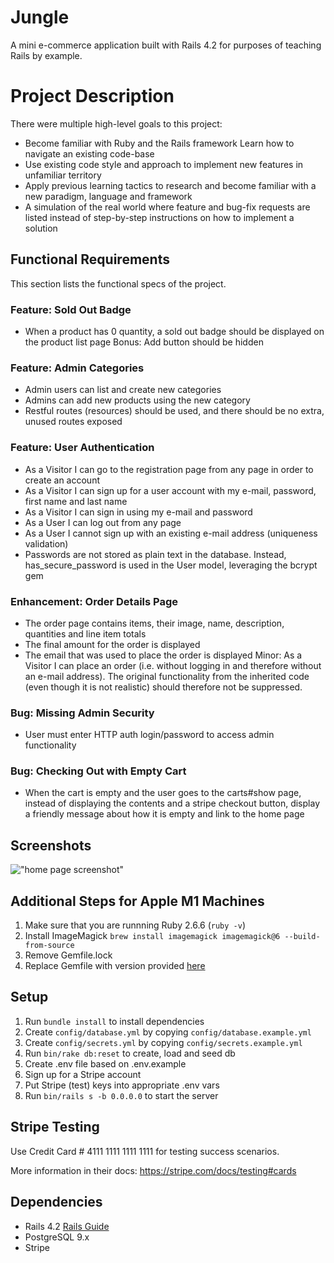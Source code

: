 # Jungle

A mini e-commerce application built with Rails 4.2 for purposes of teaching Rails by example.

# Project Description
There were multiple high-level goals to this project:

- Become familiar with Ruby and the Rails framework
Learn how to navigate an existing code-base
- Use existing code style and approach to implement new features in unfamiliar territory
- Apply previous learning tactics to research and become familiar with a new paradigm, language and framework
- A simulation of the real world where feature and bug-fix requests are listed instead of step-by-step instructions on how to implement a solution

## Functional Requirements
This section lists the functional specs of the project.

### Feature: Sold Out Badge
- When a product has 0 quantity, a sold out badge should be displayed on the product list page 
Bonus: Add button should be hidden

### Feature: Admin Categories
- Admin users can list and create new categories
- Admins can add new products using the new category
- Restful routes (resources) should be used, and there should be no extra, unused routes exposed

### Feature: User Authentication
- As a Visitor I can go to the registration page from any page in order to create an account
- As a Visitor I can sign up for a user account with my e-mail, password, first name and last name
- As a Visitor I can sign in using my e-mail and password
- As a User I can log out from any page
- As a User I cannot sign up with an existing e-mail address (uniqueness validation)
- Passwords are not stored as plain text in the database. Instead, has_secure_password is used in the User model, leveraging the bcrypt gem
### Enhancement: Order Details Page
- The order page contains items, their image, name, description, quantities and line item totals
- The final amount for the order is displayed
- The email that was used to place the order is displayed
Minor: As a Visitor I can place an order (i.e. without logging in and therefore without an e-mail address). The original functionality from the inherited code (even though it is not realistic) should therefore not be suppressed.
### Bug: Missing Admin Security
- User must enter HTTP auth login/password to access admin functionality
### Bug: Checking Out with Empty Cart
- When the cart is empty and the user goes to the carts#show page, instead of displaying the contents and a stripe checkout button, display a friendly message about how it is empty and link to the home page

## Screenshots
!["home page screenshot"](https://github.com/lighthouse-labs/tinyapp/blob/master/docs/urls-page.png)

## Additional Steps for Apple M1 Machines

1. Make sure that you are runnning Ruby 2.6.6 (`ruby -v`)
1. Install ImageMagick `brew install imagemagick imagemagick@6 --build-from-source`
2. Remove Gemfile.lock
3. Replace Gemfile with version provided [here](https://gist.githubusercontent.com/FrancisBourgouin/831795ae12c4704687a0c2496d91a727/raw/ce8e2104f725f43e56650d404169c7b11c33a5c5/Gemfile)

## Setup

1. Run `bundle install` to install dependencies
2. Create `config/database.yml` by copying `config/database.example.yml`
3. Create `config/secrets.yml` by copying `config/secrets.example.yml`
4. Run `bin/rake db:reset` to create, load and seed db
5. Create .env file based on .env.example
6. Sign up for a Stripe account
7. Put Stripe (test) keys into appropriate .env vars
8. Run `bin/rails s -b 0.0.0.0` to start the server

## Stripe Testing

Use Credit Card # 4111 1111 1111 1111 for testing success scenarios.

More information in their docs: <https://stripe.com/docs/testing#cards>

## Dependencies

* Rails 4.2 [Rails Guide](http://guides.rubyonrails.org/v4.2/)
* PostgreSQL 9.x
* Stripe

